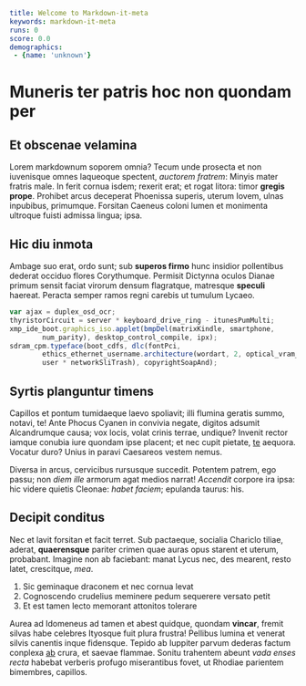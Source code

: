 ```yaml
title: Welcome to Markdown-it-meta
keywords: markdown-it-meta
runs: 0
score: 0.0
demographics:
 - {name: 'unknown'}
```

# Muneris ter patris hoc non quondam per

## Et obscenae velamina

Lorem markdownum soporem omnia? Tecum unde prosecta et non iuvenisque omnes
laqueoque spectent, *auctorem fratrem*: Minyis mater fratris male. In ferit
cornua isdem; rexerit erat; et rogat litora: timor **gregis prope**. Prohibet
arcus deceperat Phoenissa superis, uterum Iovem, ulnas inpubibus, primumque.
Forsitan Caeneus coloni lumen et monimenta ultroque fuisti admissa lingua; ipsa.

## Hic diu inmota

Ambage suo erat, ordo sunt; sub **superos firmo** hunc insidior pollentibus
dederat occiduo flores Corythumque. Permisit Dictynna oculos Dianae primum
sensit faciat virorum densum flagratque, matresque **speculi** haereat. Peracta
semper ramos regni carebis ut tumulum Lycaeo.

```javascript
var ajax = duplex_osd_ocr;
thyristorCircuit = server * keyboard_drive_ring - itunesPumMulti;
xmp_ide_boot.graphics_iso.applet(bmpDel(matrixKindle, smartphone,
        num_parity), desktop_control_compile, ipx);
sdram_cpm.typeface(boot_cdfs, dlc(fontPci,
        ethics_ethernet_username.architecture(wordart, 2, optical_vram_pcb),
        user * networkSliTrash), copyrightSoapAnd);
```

## Syrtis planguntur timens

Capillos et pontum tumidaeque laevo spoliavit; illi flumina geratis summo,
notavi, te! Ante Phocus Cyanen in convivia negate, digitos adsumit Alcandrumque
causa; vox locis, volat crinis terrae, undique? Invenit rector iamque conubia
iure quondam ipse placent; et nec cupit pietate,
[te](http://lentisciferumque.io/ad) aequora. Vocatur duro? Unius in paravi
Caesareos vestem nemus.

Diversa in arcus, cervicibus rursusque succedit. Potentem patrem, ego passu; non
*diem ille* armorum agat medios narrat! *Accendit* corpore ira ipsa: hic videre
quietis Cleonae: *habet faciem*; epulanda taurus: his.

## Decipit conditus

Nec et lavit forsitan et facit terret. Sub pactaeque, socialia Chariclo tiliae,
aderat, **quaerensque** pariter crimen quae auras opus starent et uterum,
probabant. Imagine non ab faciebant: manat Lycus nec, des mearent, resto latet,
crescitque, *mea*.

1. Sic geminaque draconem et nec cornua levat
2. Cognoscendo crudelius meminere pedum sequerere versato petit
3. Et est tamen lecto memorant attonitos tolerare

Aurea ad Idomeneus ad tamen et abest quidque, quondam **vincar**, fremit silvas
habe celebres Ityosque fuit plura frustra! Pellibus lumina et venerat silvis
canentis inque fidensque. Tepido ab Iuppiter parvum dederas factum conplexa
[ab](http://quamvis.com/exhalantes.php) crura, et saevae flammae. Sonitu
trahentem abeunt *vada enses recta* habebat verberis profugo miserantibus fovet,
ut Rhodiae parientem bimembres, capillos.